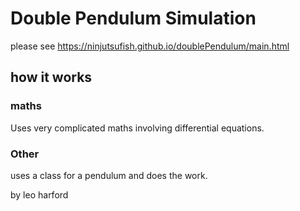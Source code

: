 # Double Pendulum Simulation
please see
https://ninjutsufish.github.io/doublePendulum/main.html


## how it works
### maths
Uses very complicated maths involving differential equations.
### Other
uses a class for a pendulum
and does the work.

by leo harford
